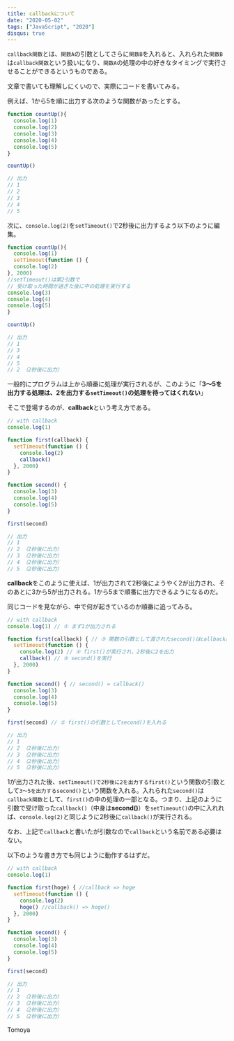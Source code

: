 ```yaml
---
title: callbackについて
date: "2020-05-02"
tags: ["JavaScript", "2020"]
disqus: true
---
```


`callback関数`とは、`関数A`の引数としてさらに`関数B`を入れると、入れられた`関数B`は`callback関数`という扱いになり、`関数A`の処理の中の好きなタイミングで実行させることができるというものである。

文章で書いても理解しにくいので、実際にコードを書いてみる。

例えば、1から5を順に出力する次のような関数があったとする。

```js
function countUp(){
  console.log(1)
  console.log(2)
  console.log(3)
  console.log(4)
  console.log(5)
}

countUp()

// 出力
// 1
// 2
// 3
// 4
// 5

```

次に、`console.log(2)`を`setTimeout()`で2秒後に出力するよう以下のように編集。

```js
function countUp(){
  console.log(1)
  setTimeout(function () {
  console.log(2)
}, 2000) 
//setTimeout()は第2引数で
// 受け取った時間が過ぎた後に中の処理を実行する
console.log(3)
console.log(4)
console.log(5)
}

countUp()

// 出力
// 1
// 3
// 4
// 5
// 2 （2秒後に出力）

```

一般的にプログラムは上から順番に処理が実行されるが、このように「**3〜5を出力する処理は、2を出力する`setTimeout()`の処理を待ってはくれない**」

そこで登場するのが、**callback**という考え方である。

```js
// with callback
console.log(1)

function first(callback) {
  setTimeout(function () {
    console.log(2)
    callback()
  }, 2000)
}

function second() {
  console.log(3)
  console.log(4)
  console.log(5)
}

first(second)

// 出力
// 1
// 2 （2秒後に出力）
// 3 （2秒後に出力）
// 4 （2秒後に出力）
// 5 （2秒後に出力）
```

**callback**をこのように使えば、1が出力されて2秒後にようやく2が出力され、そのあとに3から5が出力される。1から5まで順番に出力できるようになるのだ。

同じコードを見ながら、中で何が起きているのか順番に追ってみる。

```js
// with callback
console.log(1) // ① まず1が出力される 

function first(callback) { // ③ 関数の引数として渡されたsecond()はcallback関数となる
  setTimeout(function () {
    console.log(2) // ④ first()が実行され、2秒後に2を出力 
    callback() // ⑤ second()を実行 
  }, 2000)
}

function second() { // second() = callback()
  console.log(3)
  console.log(4)
  console.log(5)
}

first(second) // ② first()の引数としてsecond()を入れる 

// 出力
// 1
// 2 （2秒後に出力）
// 3 （2秒後に出力）
// 4 （2秒後に出力）
// 5 （2秒後に出力）
```

1が出力された後、`setTimeout()で2秒後に2を出力するfirst()`という関数の引数として`3〜5を出力するsecond()`という関数を入れる。入れられた`second()`は`callback関数`として、`first()`の中の処理の一部となる。つまり、上記のように引数で受け取った`callback()`（中身は**second()**）を`setTimeout()`の中に入れれば、`console.log(2)`と同じように2秒後に`callback()`が実行される。

なお、上記で`callback`と書いたが引数なので`callback`という名前である必要はない。

以下のような書き方でも同じように動作するはずだ。

```js
// with callback
console.log(1)

function first(hoge) { //callback => hoge
  setTimeout(function () {
    console.log(2)
    hoge() //callback() => hoge()
  }, 2000)
}

function second() {
  console.log(3)
  console.log(4)
  console.log(5)
}

first(second)

// 出力
// 1
// 2 （2秒後に出力）
// 3 （2秒後に出力）
// 4 （2秒後に出力）
// 5 （2秒後に出力）
```

Tomoya